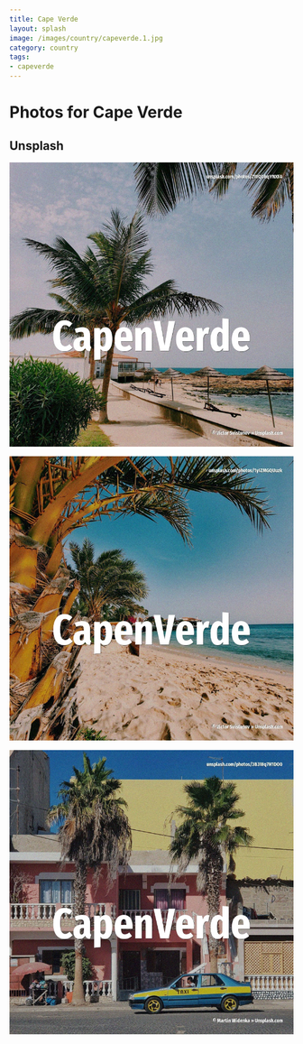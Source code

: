 ```yaml
---
title: Cape Verde
layout: splash
image: /images/country/capeverde.1.jpg
category: country
tags:
- capeverde
---
```

# Photos for Cape Verde

## Unsplash

![Cape Verde](/images/country/capeverde.1.jpg)

![Cape Verde](/images/country/capeverde.2.jpg)

![Cape Verde](/images/country/capeverde.3.jpg)